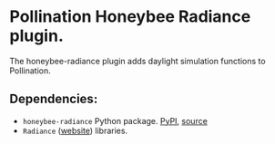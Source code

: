 # Pollination Honeybee Radiance plugin.

The honeybee-radiance plugin adds daylight simulation functions to Pollination.

## Dependencies:

- `honeybee-radiance` Python package. [PyPI](https://pypi.org/project/honeybee-radiance/), [source](https://github.com/ladybug-tools/honeybee-radiance)
- `Radiance` ([website](https://www.radiance-online.org/)) libraries.
